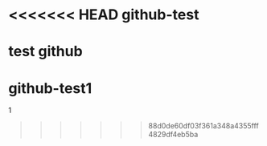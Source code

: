<<<<<<< HEAD
github-test
===========

test  github
=======
github-test1
============

1
>>>>>>> 88d0de60df03f361a348a4355fff4829df4eb5ba
